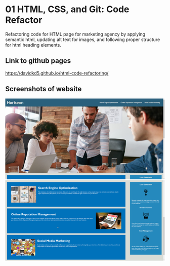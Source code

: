 # 01 HTML, CSS, and Git: Code Refactor
Refactoring code for HTML page for marketing agency by applying semantic html, updating alt text for images, and following proper structure for html heading elements. 

## Link to github pages
https://davidkd5.github.io/html-code-refactoring/

## Screenshots of website
![](images/homepage1.jpg)
![](images/homepage2.png)

